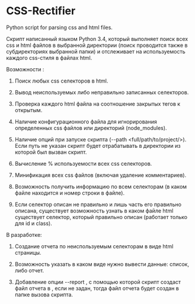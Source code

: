 # CSS-Rectifier
Python script for parsing css and html files.

Скрипт написанный языком Python 3.4, который выполняет поиск всех css и html файлов в выбранной директории (поиск проводится также в субдиректориях выбранной папки) и отслеживает на используемость каждого css-стиля в файлах html. 

Возможности : 

1. Поиск любых css селекторов в html. 

2. Вывод неиспользуемых либо неправильно записанных селекторов.

3. Проверка каждого html файла на соотношение закрытых тегов к открытым.

4. Наличие конфигурационного файла для игнорирования определенных css файлов или директорий (node_modules).

5. Наличие опций при запуске скрипта (--path <full/path/to/project/>). Если путь не указан скрипт будет отрабатывать в директории из которой был вызван скрипт.

6. Вычисление % используемости всех css селекторов.

7. Минификация всех css файлов (включая удаление комментариев).

8. Возможность получить информацию по всем селекторам (в каком файле находится и номер строки в файле).

9. Если селектор описан не правильно и лишь часть его правильно описана, существует возможность узнать в каком файле html существует селектор, который правильно описан (работает только для id и class).

В разработке:

1. Создание отчета по неиспользуемым селекторам в виде html страницы.

2. Возможность указать в каком виде нужно вывести данные: список, либо отчет.

3. Добавление опции --report <path>, с помощью которой скрипт создаст файл отчета в <path>, если <path> не задан, тогда файл отчета будет создан в папке вызова скрипта.
